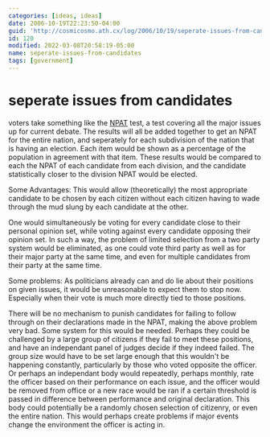 ```yaml
---
categories: [ideas, ideas]
date: 2006-10-19T22:23:50-04:00
guid: 'http://cosmicosmo.ath.cx/log/2006/10/19/seperate-issues-from-candidates/'
id: 120
modified: 2022-03-08T20:58:19-05:00
name: seperate-issues-from-candidates
tags: [government]
---
```


seperate issues from candidates
===============================

voters take something like the [NPAT](http://www.vote-smart.org/npat_about.php) test, a test covering all the major issues up for current debate.  The results will all be added together to get an NPAT for the entire nation, and seperately for each subdivision of the nation that is having an election.  Each item would be shown as a percentage of the population in agreement with that item.  These results would be compared to each the NPAT of each candidate from each division, and the candidate statistically closer to the division NPAT would be elected.

Some Advantages:
This would allow (theoretically) the most appropriate candidate to be chosen by each citizen without each citizen having to wade through the mud slung by each candidate at the other.

One would simultaneously be voting for every candidate close to their personal opinion set, while voting against every candidate opposing their opinion set.  In such a way, the problem of limited selection from a two party system would be eliminated, as one could vote third party as well as for their major party at the same time, and even for multiple candidates from their party at the same time.

Some problems:
As politicians already can and do lie about their positions on given issues, it would be unreasonable to expect them to stop now.  Especially when their vote is much more directly tied to those positions.

There will be no mechanism to punish candidates for failing to follow through on their declarations made in the NPAT, making the above problem very bad.  Some system for this would be needed.  Perhaps they could be challenged by a large group of citizens if they fail to meet these positions, and have an independant panel of judges decide if they indeed failed.  The group size would have to be set large enough that this wouldn't be happening constantly, particularly by those who voted opposite the officer.  Or perhaps an independant body would repeatedly, perhaps monthly, rate the officer based on their performance on each issue, and the officer would be removed from office or a new race would be ran if a certain threshold is passed in difference between performance and original declaration.  This body could potentially be a randomly chosen selection of citizenry, or even the entire nation.  This would perhaps create problems if major events change the environment the officer is acting in.
